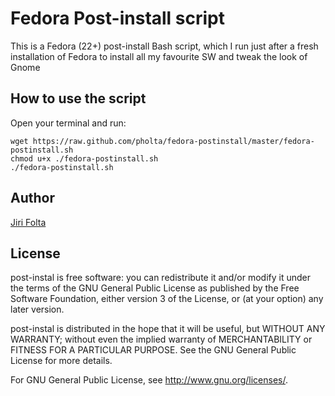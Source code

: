 # Fedora Post-install script

This is a Fedora (22+) post-install Bash script, which I run just after a fresh installation of Fedora to install all my favourite SW and tweak the look of Gnome 

## How to use the script
Open your terminal and run: 

```
wget https://raw.github.com/pholta/fedora-postinstall/master/fedora-postinstall.sh
chmod u+x ./fedora-postinstall.sh 
./fedora-postinstall.sh
```

## Author
[Jiri Folta](mailto:jiri.folta@centrum.cz)


## License
post-instal is free software: you can redistribute it and/or modify it under the terms of the GNU General Public License as published by the Free Software Foundation, either version 3 of the License, or (at your option) any later version.

post-instal is distributed in the hope that it will be useful, but WITHOUT ANY WARRANTY; without even the implied warranty of MERCHANTABILITY or FITNESS FOR A PARTICULAR PURPOSE.  See the GNU General Public License for more details.

For GNU General Public License, see <http://www.gnu.org/licenses/>.
